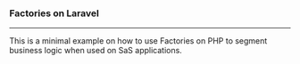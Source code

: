 ### Factories on Laravel

---
This is a minimal example on how to use Factories on PHP to segment business logic when used on SaS applications.
